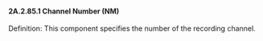 #### 2A.2.85.1 Channel Number (NM)

Definition: This component specifies the number of the recording channel.
